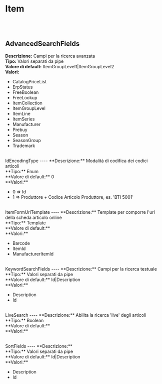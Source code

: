 # Item

<br><br> 

AdvancedSearchFields 
----
**Descrizione:** Campi per la ricerca avanzata<br>
**Tipo:** Valori separati da pipe<br>
**Valore di default:** ItemGroupLevel1&#124;ItemGroupLevel2<br>
**Valori:**
<ul> 
<li>CatalogPriceList</li>
<li>ErpStatus</li>
<li>FreeBoolean</li>
<li>FreeLookup</li>
<li>ItemCollection</li>
<li>ItemGroupLevel</li>
<li>ItemLine</li>
<li>ItemSeries</li>
<li>Manufacturer</li>
<li>Prebuy</li>
<li>Season</li>
<li>SeasonGroup</li>
<li>Trademark</li>
</ul><br>
IdEncodingType 
----
**Descrizione:** Modalità di codifica dei codici articoli<br>
**Tipo:** Enum<br>
**Valore di default:** 0<br>
**Valori:**
<ul> 
<li>0 => Id</li>
<li>1 => Produttore + Codice Articolo Produttore, es. 'BTI 5001'</li>
</ul><br>
ItemFormUrlTemplate 
----
**Descrizione:** Template per comporre l'url della scheda articolo online<br>
**Tipo:** Template<br>
**Valore di default:** <br>
**Valori:**
<ul> 
<li>Barcode</li>
<li>ItemId</li>
<li>ManufacturerItemId</li>
</ul><br>
KeywordSearchFields 
----
**Descrizione:** Campi per la ricerca testuale<br>
**Tipo:** Valori separati da pipe<br>
**Valore di default:** Id&#124;Description<br>
**Valori:**
<ul> 
<li>Description</li>
<li>Id</li>
</ul><br>
LiveSearch 
----
**Descrizione:** Abilita la ricerca 'live' degli articoli<br>
**Tipo:** Boolean<br>
**Valore di default:** <br>
**Valori:**
<ul> 
</ul><br>
SortFields 
----
**Descrizione:** <br>
**Tipo:** Valori separati da pipe<br>
**Valore di default:** Id&#124;Description<br>
**Valori:**
<ul> 
<li>Description</li>
<li>Id</li>
</ul><br>

